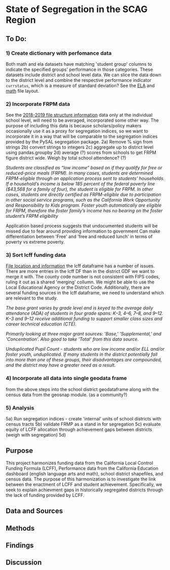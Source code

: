# State of Segregation in the SCAG Region

## To Do: 
### 1) Create dictionary with perfomance data
Both math and ela datasets have matching 'student group' columns to indicate the specified groups' performance in those categories. These datasets include district and school level data. We can slice the data down to the district level and combine the respective performance indicator `currstatus`, which is a measure of standard deviation? See the [ELA](https://www.cde.ca.gov/ta/ac/cm/ela18.asp) and [math](https://www.cde.ca.gov/ta/ac/cm/math18.asp) file layout.

### 2) Incorporate FRPM data
See the [2018-2019 file structure information](https://www.cde.ca.gov/ds/sd/sd/filessp.asp)
data only at the individual school level, will need to be averaged, incorporated some other way. The purpose of including this data is because scholars/policy makers occasionally use it as a proxy for segregation indices, so we want to incorporate it in a way that will be comparable to the segregation indices provided by the PySAL segregation package.
2a) Remove % sign from strings
2b) convert strings to integers
2c) aggregate up to district level using pandas.groupby
2d) average (?) scores from schools to get FRPM figure district wide. Weigh by total school attendence? (?)

*Students are classified as “low income” based on if they qualify for free or reduced-price meals (FRPM). In many cases, students are determined FRPM-eligible through an application process sent to students’ households. If a household’s income is below 185 percent of the federal poverty line ($43,568 for a family of four), the student is eligible for FRPM. In other cases, students are directly certified as FRPM-eligible due to participation in other social service programs, such as the California Work Opportunity and Responsibility to Kids program. Foster youth automatically are eligible for FRPM, therefore the foster family’s income has no bearing on the foster student’s FRPM eligibility*

Application based process suggests that undocumented students will be missed due to fear around providing information to government
Can make differentiation between 'Free' and 'free and reduced lunch' in terms of poverty vs extreme poverty.

### 3) Sort lcff funding data
[File location and information](https://ias.cde.ca.gov/lcffsnapshot/lcff.aspx)
the lcff dataframe has a number of issues. There are more entries in the lcff DF than in the district GDF we want to merge it with. The county code number is not consistent with FIPS codes, ruling it out as a shared 'merging' collumn. We might be able to use the Local Educational Agency or the District Code. Additionally, there are several funding sources in the lcff dataframe, we need to understand which are relevant to the study. 

*The base grant varies by grade level and is keyed to the average daily attendance (ADA) of students in four grade spans: K–3, 4–6, 7–8, and 9–12. K–3 and 9–12 receive additional funding to support smaller class sizes and career technical education (CTE).*

*Primarily looking at three major grant sources: 'Base,' 'Supplemental,' and 'Concentration'. Also good to take 'Total' from this data source.*  

*Unduplicated Pupil Count - students who are low income and/or ELL and/or foster youth, unduplicated. If many students in the district potentially fall into more than one of these groups, their disadvantages are compounded, and the district may have a greater need as a result.*

### 4) Incorporate all data into single geodata frame
from the above steps into the school district geodataframe along with the census data from the geosnap module. (as a community?)

### 5) Analysis
5a) Run segregation indices - create 'internal' units of school districts with census tracts
5b) validate FRMP as a stand in for segregation
5c) evaluate equity of LCFF allocation through achievement gaps between districts (weigh with segregation)
5d) 

## Purpose
This project harmonizes funding data from the California Local Control Funding Formula (LCFF), Performance data from the California Education dashboard (english language arts and math), school district shapefiles, and census data. The purpose of this harmonization is to investigate the link between the enactment of LCFF and student achievement. Specifically, we seek to explain achievment gaps in historically segregated districts through the lack of funding provided by LCFF.

## Data and Sources

## Methods

## Findings

## Discussion